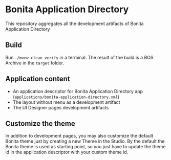 # Bonita Application Directory

This repository aggregates all the development artifacts of Bonita Application Directory

## Build 

Run `./mvnw clean verify` in a terminal. The result of the build is a BOS Archive in the `target` folder.

## Application content

* An application descriptor for Bonita Application Directory app (`applications/bonita-application-directory.xml`)
* The layout without menu as a development artifact
* The UI Designer pages development artifacts

## Customize the theme

In addition to development pages, you may also customize the default Bonita theme just by creating a new Theme in the Studio.
By the default the Bonita theme is used as starting point, so you just have to update the theme id in the application descriptor with your custom theme id.

